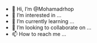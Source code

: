 - 👋 Hi, I’m @Mohamadrhop
- 👀 I’m interested in ...
- 🌱 I’m currently learning ...
- 💞️ I’m looking to collaborate on ...
- 📫 How to reach me ...

<!---
Mohamadrhop/Mohamadrhop is a ✨ special ✨ repository because its `README.md` (this file) appears on your GitHub profile.
You can click the Preview link to take a look at your changes.
--->
